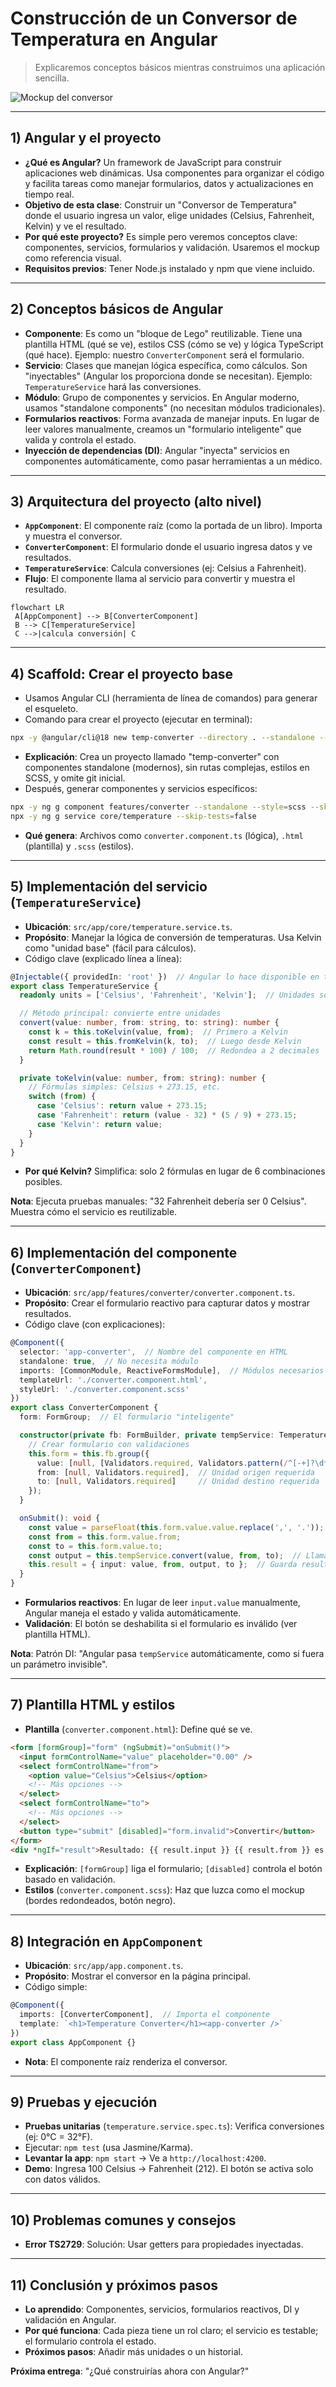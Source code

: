 # Construcción de un Conversor de Temperatura en Angular

> Explicaremos conceptos básicos mientras construimos una aplicación sencilla.

![Mockup del conversor](./mockup.png)

---

## 1) Angular y el proyecto
- **¿Qué es Angular?** Un framework de JavaScript para construir aplicaciones web dinámicas. Usa componentes para organizar el código y facilita tareas como manejar formularios, datos y actualizaciones en tiempo real.
- **Objetivo de esta clase**: Construir un "Conversor de Temperatura" donde el usuario ingresa un valor, elige unidades (Celsius, Fahrenheit, Kelvin) y ve el resultado.
- **Por qué este proyecto?** Es simple pero veremos conceptos clave: componentes, servicios, formularios y validación. Usaremos el mockup como referencia visual.
- **Requisitos previos**: Tener Node.js instalado y npm que viene incluido.

---

## 2) Conceptos básicos de Angular
- **Componente**: Es como un "bloque de Lego" reutilizable. Tiene una plantilla HTML (qué se ve), estilos CSS (cómo se ve) y lógica TypeScript (qué hace). Ejemplo: nuestro `ConverterComponent` será el formulario.
- **Servicio**: Clases que manejan lógica específica, como cálculos. Son "inyectables" (Angular los proporciona donde se necesitan). Ejemplo: `TemperatureService` hará las conversiones.
- **Módulo**: Grupo de componentes y servicios. En Angular moderno, usamos "standalone components" (no necesitan módulos tradicionales).
- **Formularios reactivos**: Forma avanzada de manejar inputs. En lugar de leer valores manualmente, creamos un "formulario inteligente" que valida y controla el estado.
- **Inyección de dependencias (DI)**: Angular "inyecta" servicios en componentes automáticamente, como pasar herramientas a un médico.


---

## 3) Arquitectura del proyecto (alto nivel)
- **`AppComponent`**: El componente raíz (como la portada de un libro). Importa y muestra el conversor.
- **`ConverterComponent`**: El formulario donde el usuario ingresa datos y ve resultados.
- **`TemperatureService`**: Calcula conversiones (ej: Celsius a Fahrenheit).
- **Flujo**: El componente llama al servicio para convertir y muestra el resultado.

```mermaid
flowchart LR
 A[AppComponent] --> B[ConverterComponent]
 B --> C[TemperatureService]
 C -->|calcula conversión| C
```

---

## 4) Scaffold: Crear el proyecto base
- Usamos Angular CLI (herramienta de línea de comandos) para generar el esqueleto.
- Comando para crear el proyecto (ejecutar en terminal):
```bash
npx -y @angular/cli@18 new temp-converter --directory . --standalone --routing=false --style=scss --ssr=false --skip-git --package-manager=npm --strict=false --interactive=false
```
- **Explicación**: Crea un proyecto llamado "temp-converter" con componentes standalone (modernos), sin rutas complejas, estilos en SCSS, y omite git inicial.
- Después, generar componentes y servicios específicos:
```bash
npx -y ng g component features/converter --standalone --style=scss --skip-tests=false
npx -y ng g service core/temperature --skip-tests=false
```
- **Qué genera**: Archivos como `converter.component.ts` (lógica), `.html` (plantilla) y `.scss` (estilos).


---

## 5) Implementación del servicio (`TemperatureService`)
- **Ubicación**: `src/app/core/temperature.service.ts`.
- **Propósito**: Manejar la lógica de conversión de temperaturas. Usa Kelvin como "unidad base" (fácil para cálculos).
- Código clave (explicado línea a línea):
```typescript
@Injectable({ providedIn: 'root' })  // Angular lo hace disponible en toda la app
export class TemperatureService {
  readonly units = ['Celsius', 'Fahrenheit', 'Kelvin'];  // Unidades soportadas

  // Método principal: convierte entre unidades
  convert(value: number, from: string, to: string): number {
    const k = this.toKelvin(value, from);  // Primero a Kelvin
    const result = this.fromKelvin(k, to);  // Luego desde Kelvin
    return Math.round(result * 100) / 100;  // Redondea a 2 decimales
  }

  private toKelvin(value: number, from: string): number {
    // Fórmulas simples: Celsius + 273.15, etc.
    switch (from) {
      case 'Celsius': return value + 273.15;
      case 'Fahrenheit': return (value - 32) * (5 / 9) + 273.15;
      case 'Kelvin': return value;
    }
  }
}
```
- **Por qué Kelvin?** Simplifica: solo 2 fórmulas en lugar de 6 combinaciones posibles.

**Nota**: Ejecuta pruebas manuales: "32 Fahrenheit debería ser 0 Celsius". Muestra cómo el servicio es reutilizable.

---

## 6) Implementación del componente (`ConverterComponent`)
- **Ubicación**: `src/app/features/converter/converter.component.ts`.
- **Propósito**: Crear el formulario reactivo para capturar datos y mostrar resultados.
- Código clave (con explicaciones):
```typescript
@Component({
  selector: 'app-converter',  // Nombre del componente en HTML
  standalone: true,  // No necesita módulo
  imports: [CommonModule, ReactiveFormsModule],  // Módulos necesarios
  templateUrl: './converter.component.html',
  styleUrl: './converter.component.scss'
})
export class ConverterComponent {
  form: FormGroup;  // El formulario "inteligente"

  constructor(private fb: FormBuilder, private tempService: TemperatureService) {
    // Crear formulario con validaciones
    this.form = this.fb.group({
      value: [null, [Validators.required, Validators.pattern(/^[-+]?\d*(?:\.|,)?\d+$/)]],  // Número requerido
      from: [null, Validators.required],  // Unidad origen requerida
      to: [null, Validators.required]     // Unidad destino requerida
    });
  }

  onSubmit(): void {
    const value = parseFloat(this.form.value.value.replace(',', '.'));  // Maneja coma como punto
    const from = this.form.value.from;
    const to = this.form.value.to;
    const output = this.tempService.convert(value, from, to);  // Llama al servicio
    this.result = { input: value, from, output, to };  // Guarda resultado
  }
}
```
- **Formularios reactivos**: En lugar de leer `input.value` manualmente, Angular maneja el estado y valida automáticamente.
- **Validación**: El botón se deshabilita si el formulario es inválido (ver plantilla HTML).

**Nota**: Patrón DI: "Angular pasa `tempService` automáticamente, como si fuera un parámetro invisible".

---

## 7) Plantilla HTML y estilos
- **Plantilla** (`converter.component.html`): Define qué se ve.
```html
<form [formGroup]="form" (ngSubmit)="onSubmit()">
  <input formControlName="value" placeholder="0.00" />
  <select formControlName="from">
    <option value="Celsius">Celsius</option>
    <!-- Más opciones -->
  </select>
  <select formControlName="to">
    <!-- Más opciones -->
  </select>
  <button type="submit" [disabled]="form.invalid">Convertir</button>
</form>
<div *ngIf="result">Resultado: {{ result.input }} {{ result.from }} es {{ result.output }} {{ result.to }}</div>
```
- **Explicación**: `[formGroup]` liga el formulario; `[disabled]` controla el botón basado en validación.
- **Estilos** (`converter.component.scss`): Haz que luzca como el mockup (bordes redondeados, botón negro).

---

## 8) Integración en `AppComponent`
- **Ubicación**: `src/app/app.component.ts`.
- **Propósito**: Mostrar el conversor en la página principal.
- Código simple:
```typescript
@Component({
  imports: [ConverterComponent],  // Importa el componente
  template: `<h1>Temperature Converter</h1><app-converter />`
})
export class AppComponent {}
```
- **Nota**: El componente raíz renderiza el conversor.

---

## 9) Pruebas y ejecución
- **Pruebas unitarias** (`temperature.service.spec.ts`): Verifica conversiones (ej: 0°C = 32°F).
- Ejecutar: `npm test` (usa Jasmine/Karma).
- **Levantar la app**: `npm start` → Ve a `http://localhost:4200`.
- **Demo**: Ingresa 100 Celsius → Fahrenheit (212). El botón se activa solo con datos válidos.

---

## 10) Problemas comunes y consejos
- **Error TS2729**: Solución: Usar getters para propiedades inyectadas.

---

## 11) Conclusión y próximos pasos
- **Lo aprendido**: Componentes, servicios, formularios reactivos, DI y validación en Angular.
- **Por qué funciona**: Cada pieza tiene un rol claro; el servicio es testable; el formulario controla el estado.
- **Próximos pasos**: Añadir más unidades o un historial.

**Próxima entrega**:  "¿Qué construirías ahora con Angular?" 